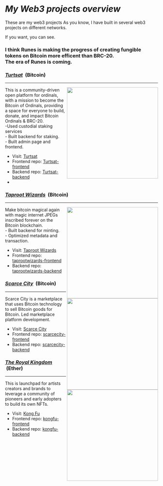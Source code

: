 
# <i>My Web3 projects overview</i>

These are my web3 projects
As you know, I have built in several web3 projects on different networks.
<div>If you want, you can see.</div>
<h3>I think Runes is making the progress of creating fungible tokens on Bitcoin more efficent than BRC-20. <br>The era of Runes is coming.</h3>


<h3><u><strong><i>Turtsat</i></strong></u> &nbsp;(Bitcoin)</h3>
<hr />

<img align="right" width="300px" src="https://github.com/CryptoDegen84/My-Web3-Projects-Overview/assets/34873894/1861005f-1e99-4ed7-a7fe-81c404e47d6d">
<div>This is a community-driven open platform for ordinals, with a mission to become the Bitcoin of Ordinals, providing a space for everyone to build, donate, and impact Bitcoin Ordinals & BRC-20.</div>
<div>-Used custodial staking services</div>
<div>- Built backend for staking.</div>
<div>- Built admin page and frontend.</div>

- Visit: <a href="https://turtsat.io">Turtsat</a>
- Frontend repo: <a href="https://github.com/Turtsat/Turtsat-frontend">Turtsat-frontend</a>
- Backend repo: <a href="https://github.com/Turtsat/Turtsat-backend">Turtsat-backend</a>
-

<h3><u><strong><i>Taproot Wizards</i></strong></u> &nbsp;(Bitcoin)</h3>
<hr />

<img align="right" width="300px" src="https://github.com/CryptoDegen84/My-Web3-Projects-Overview/assets/34873894/f9a0025b-8c77-41af-b32d-77772c301586">
<div>Make bitcoin magical again with magic internet JPEGs inscribed forever on the Bitcoin blockchain.</div>
<div>- Built backend for minting.</div>
<div>- Optimized metadata and transaction.</div>

- Visit: <a href="https://taprootwizards.com/">Taproot Wizards</a>
- Frontend repo: <a href="https://github.com/cryptodegen84/taprootwizards-frontend">taprootwizards-frontend</a>
- Backend repo: <a href="https://github.com/cryptodegen84/taprootwizards-backend">taprootwizards-backend</a>


<h3><u><strong><i>Scarce City</i></strong></u> &nbsp;(Bitcoin)</h3>
<hr/>

<img align="right" width="300px" src="https://github.com/CryptoDegen84/My-Web3-Projects-Overview/assets/34873894/26adeb33-e2af-44b4-b8ce-e1889f30e0b1">

<div>Scarce City is a marketplace that uses Bitcoin technology to sell Bitcoin goods for Bitcoin. Led marketplace platform development.</div>

- Visit: <a href="https://scarce.city/">Scarce City</a>
- Frontend repo: <a href="https://github.com/cryptodegen84/scarcecity-frontend">scarcecity-frontend</a>
- Backend repo: <a href="https://github.com/cryptodegen84/scarcecityt-backend">scarcecity-backend</a>

<h3><u><strong><i>The Royal Kingdom</i></strong></u> &nbsp;(Ether)</h3>
<hr />

<img align="right" width="300px" src="https://github.com/CryptoDegen84/My-Web3-Projects-Overview/assets/34873894/506cc8c0-f54f-4a06-bf92-24cefa0ac289">

This is launchpad for artists creators and brands to leverage a community of pioneers and early adopters to build its own NFTs.

- Visit: <a href="https://theroyalkingdom.xyz/">Kong Fu</a>
- Frontend repo: <a href="https://github.com/cryptodegen84/kongfu-frontend">kongfu-frontend</a>
- Backend repo: <a href="https://github.com/cryptodegen84/kongfu-backend">kongfu-backend</a>


